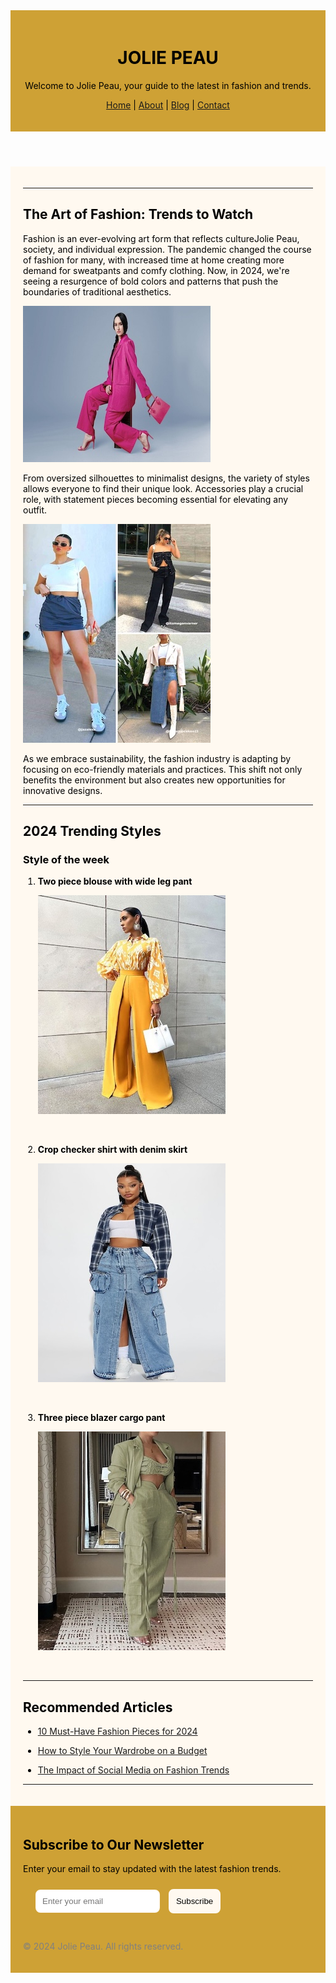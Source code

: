 <header style="background-color: #cea135; color: #000; padding: 20px; text-decoration: none;">


# JOLIE PEAU 


Welcome to Jolie Peau, your guide to the latest in fashion and trends.


[Home](#) | [About](#) | [Blog](#) | [Contact](#)

</header>


<main style="background-color: #FFF9F0; color: #000; padding: 20px;">

---

## The Art of Fashion: Trends to Watch

Fashion is an ever-evolving art form that reflects cultureJolie Peau, society, and individual expression. The pandemic changed the course of fashion for many, with increased time at home creating more demand for sweatpants and comfy clothing. Now, in 2024, we're seeing a resurgence of bold colors and patterns that push the boundaries of traditional aesthetics.


 ![Fashion Trends](./images/fashion-trends.jpg)




From oversized silhouettes to minimalist designs, the variety of styles allows everyone to find their unique look. Accessories play a crucial role, with statement pieces becoming essential for elevating any outfit.


  ![Fashion Accessories](./images/fashion-trends2.jpg)



As we embrace sustainability, the fashion industry is adapting by focusing on eco-friendly materials and practices. This shift not only benefits the environment but also creates new opportunities for innovative designs.

---

## 2024 Trending Styles

### Style of the week

1. **Two piece blouse with wide leg pant** 

   ![Fashion Model 1](./images/slide1.jpeg)

  <br>


2. **Crop checker shirt with denim skirt**  

   ![Fashion Model 2](./images/slide9.jpeg)

  <br>


3. **Three piece blazer cargo pant**  

   ![Fashion Model 3](./images/slide10.jpeg)

  <br>


---

## Recommended Articles

- [10 Must-Have Fashion Pieces for 2024](#)

- [How to Style Your Wardrobe on a Budget](#)

- [The Impact of Social Media on Fashion Trends](#)

---

</main>

<footer style="background-color: #cea135; color: #000; padding: 20px;">

## Subscribe to Our Newsletter 

Enter your email to stay updated with the latest fashion trends.

<div style="padding: 10px 0 30px 20px;">
    <form action="#">
      <input type="email" placeholder="Enter your email" required style="border-radius: 8px; padding: 9px; border: 2px solid #FFF9F0; margin-right: 10px;">
      <button type="submit" style="border-radius: 8px; padding: 10px; border: 2px solid #FFF9F0; background-color: #FFF9F0; color: black;">Subscribe</button>
    </form>
</div>

<span style="color: gray; padding-top: 20px;">© 2024 Jolie Peau. All rights reserved.</span>

</footer>
